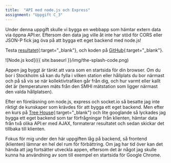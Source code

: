 ```yaml
---
title:  "API med node.js och Express"
assignment: "Uppgift C_3"
---
```


Under denna uppgift skulle vi bygga en webbapp som hämtar extern data via öppna API:er. Eftersom den data jag ville åt inte har stöd för CORS eller JSON-P fick jag öva på att bygga ett eget backend med node.js!<!--more-->

Testa [resultatet](http://the-splash.herokuapp.com){:target="_blank"}, och koden på [GitHub](https://github.com/jarnehall/the-splash){:target="_blank"}.

![Node.js kod]({{ site.baseurl }}/img/the-splash-code.png)

Appen jag byggt är tänkt att vara som en startsida för din browser. Om du bor i Stockholm så kan du fylla i vilken station eller hållplats du bor närmast och på så vis se när kollektivtrafiken går från dig, och hur varmt eller kallt det är (temperaturen mäts från den SMHI mätstation som ligger närmast den valda hållplatsen).

Efter en föreläsning om node.js, express och socket.io så besatte jag inte riktigt de kunskaper som krävdes för att bygga ett eget backend. Men efter en kurs på [Tree House](http://teamtreehouse.com){:target="_blank"} och lite googlande så lyckades jag bygga ett eget backend som tar förfrågningar från klienten, hämtar data från två olika API:er med AJAX, formaterar resultatet och sedan skickar det tillbaka till klienten.

Fokus för mig under den här uppgiften låg på backend, så frontend (klienten) lämnar en hel del rum för förbättring. Om jag har tid över kan det hända att jag fortsätter utveckla appen, eftersom det är något jag skulle kunna ha användning av som till exempel en startsida för Google Chrome.
